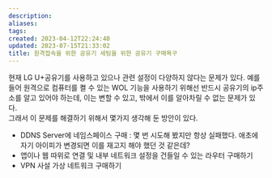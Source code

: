 ```yaml
---
description:
aliases: 
tags: 
created: 2023-04-12T22:24:40
updated: 2023-07-15T21:33:02
title: 원격접속을 위한 공유기 세팅을 위한 공유기 구매욕구
---
```

현재 LG U+공유기를 사용하고 있으나 관련 설정이 다양하지 않다는 문제가 있다. 예를 들어 원격으로 컴퓨터를 켤 수 있는 WOL 기능을 사용하기 위해선 반드시 공유기의 ip주소를 알고 있어야 하는데, 이는 변할 수 있고, 밖에서 이를 알아차릴 수 없는 문제가 있다.  
그래서 이 문제를 해결하기 위해서 몇가지 생각해 둔 방안이 있다.

- DDNS Server에 네임스페이스 구매 : 몇 번 시도해 봤지만 항상 실패했다. 애초에 자기 아이피가 변경되면 이를 재고지 해야 했던 것 같은데?
- 앱이나 웹 따위로 연결 및 내부 네트워크 설정을 건들일 수 있는 라우터 구매하기
- VPN 사설 가상 네트워크 구매하기

